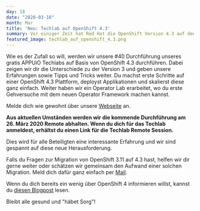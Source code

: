 ```yaml
---
day: 18
date: "2020-03-18"
month: Mar
title: 'Neu: Techlab auf OpenShift 4.3'
summary: Vor einiger Zeit hat Red Hat die OpenShift Version 4.3 auf den Markt gebracht. Diese Version hat eine gewisse Reife und kann mit gutem Gewissen auch für produktiven Workload verwendet werden. Aus diesem Grund bieten wir unsere Techlabs neu auf OpenShift 4.3 an!
featured_image: techlab_auf_openshift_4.3.png
---
```

Wie es der Zufall so will, werden wir unsere #40 Durchführung unseres gratis APPUiO Techlabs auf Basis von OpenShift 4.3 durchführen. Dabei zeigen wir dir die Unterschiede zu der Version 3 und geben unsere Erfahrungen sowie Tipps und Tricks weiter. Du machst erste Schritte auf einer OpenShift 4.3 Plattform, deployst Applikationen und skalierst diese ganz einfach. Weiter haben wir ein Operator Lab erarbeitet, wo du erste Gehversuche mit dem neuen Operator Framework machen kannst.

Melde dich wie gewohnt über unsere [Webseite](https://appuio.ch/techlabs.html) an.

**Aus aktuellen Umständen werden wir die kommende Durchführung am 26. März 2020 Remote abhalten. Wenn du dich für das Techlab anmeldest, erhältst du einen Link für die Techlab Remote Session.**

Dies wird für alle Beteiligten eine interessante Erfahrung und wir sind gespannt auf diese neue Herausforderung.

Falls du Fragen zur Migration von OpenShift 3.11 auf 4.3 hast, helfen wir dir gerne weiter oder schätzen wir gemeinsam den Aufwand einer solchen Migration. Meld dich dafür ganz einfach per [Mail](mailto:hello@appuio.ch).

Wenn du dich bereits ein wenig über OpenShift 4 informieren willst, kannst du [diesen Blogpost](https://www.appuio.ch/en/blog/2020-06-16-produktiver-workload-mit-openshift-4/) lesen.

Bleibt alle gesund und "häbet Sorg"!


